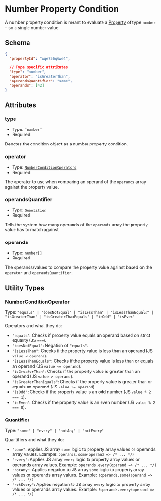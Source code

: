 # Number Property Condition

A number property condition is meant to evaluate a [Property](../../property.md)
of type `number` – so a single number value.

## Schema

```json
{
  "propertyId": "wqe756q6we4",
  
  // Type specific attributes
  "type": "number",
  "operator": "isGreaterThan",
  "operandsQuantifier": "some",
  "operands": [42]
}
```

## Attributes

### type

- Type: `"number"`
- Required

Denotes the condition object as a number property condition.

### operator

- Type: [`NumberConditionOperators`](#numberconditionoperator)
- Required

The operator to use when comparing an operand of the `operands` array against the property value.

### operandsQuantifier

- Type: [`Quantifier`](#quantifier)
- Required

Tells the system how many operands of the `operands` array the property value has to match against.

### operands

- Type: `number[]`
- Required

The operands/values to compare the property value against based on the `operator` and `operandsQuantifier`.

## Utility Types

### NumberConditionOperator

Type: `"equals" | "doesNotEqual" | "isLessThan" | "isLessThanEquals" | "isGreaterThan" | "isGreaterThanEquals" | "isOdd" | "isEven"`

Operators and what they do:
- `"equals"`: Checks if property value equals an operand based on strict equality (JS `===`).
- `"doesNotEqual"`: Negation of `"equals"`.
- `"isLessThan"`: Checks if the property value is less than an operand (JS `value < operand`).
- `"isLessThanEquals"`: Checks if the property value is less than or equals an operand (JS `value <= operand`).
- `"isGreaterThan"`: Checks if the property value is greater than an operand (JS `value > operand`).
- `"isGreaterThanEquals"`: Checks if the property value is greater than or equals an operand (JS `value >= operand`).
- `"isOdd"`: Checks if the property value is an odd number (JS `value % 2 === 1`).
- `"isEven"`: Checks if the property value is an even number (JS `value % 2 === 0`).

### Quantifier

Type: `"some" | "every" | "notAny" | "notEvery"`

Quantifiers and what they do:
- `"some"`: Applies JS array `some` logic to property array values or operands array values. Example: `operands.some(operand => /* ... */)`
- `"every"`: Applies JS array `every` logic to property array values or operands array values. Example: `operands.every(operand => /* ... */)`
- `"notAny"`: Applies negation to JS array `some` logic to property array values or operands array values. Example: `!operands.some(operand => /* ... */)`
- `"notEvery"`: Applies negation to JS array `every` logic to property array values or operands array values. Example: `!operands.every(operand => /* ... */)`

